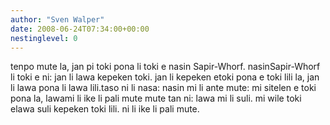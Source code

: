 ```yaml
---
author: "Sven Walper"
date: 2008-06-24T07:34:00+00:00
nestinglevel: 0
---
```

tenpo mute la, jan pi toki pona li toki e nasin Sapir-Whorf. nasinSapir-Whorf li toki e ni: jan li lawa kepeken toki. jan li kepeken etoki pona e toki lili la, jan li lawa pona li lawa lili.taso ni li nasa: nasin mi li ante mute: mi sitelen e toki pona la, lawami li ike li pali mute mute tan ni: lawa mi li suli. mi wile toki elawa suli kepeken toki lili. ni li ike li pali mute.